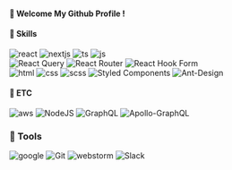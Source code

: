 

#### 👋 Welcome My Github Profile !


<!--
**stepover10/stepover10** is a ✨ _special_ ✨ repository because its `README.md` (this file) appears on your GitHub profile.

Here are some ideas to get you started:

- 🔭 I’m currently working on ...
- 🌱 I’m currently learning ...
- 👯 I’m looking to collaborate on ...
- 🤔 I’m looking for help with ...
- 💬 Ask me about ...
- 📫 How to reach me: ...
- 😄 Pronouns: ...
- ⚡ Fun fact: ...
-->


#### 🔭 Skills

![react](https://img.shields.io/badge/React-20232A?style=flat-square&logo=react&logoColor=61DAFB)
![nextjs](https://img.shields.io/badge/Next.js-000?logo=nextdotjs&logoColor=fff&style=flat-square)
![ts](https://img.shields.io/badge/TypeScript-007ACC?style=flat-square&logo=typescript&logoColor=white)
![js](https://img.shields.io/badge/JavaScript-F7DF1E?style=flat-square&logo=JavaScript&logoColor=white)
<br/>
![React Query](https://img.shields.io/badge/-React%20Query-FF4154?style=flat-square&logo=react%20query&logoColor=white)
![React Router](https://img.shields.io/badge/React_Router-CA4245?style=flat-square&logo=react-router&logoColor=white)
![React Hook Form](https://img.shields.io/badge/React%20Hook%20Form-%23EC5990.svg?style=flat-square&logo=reacthookform&logoColor=white)
<br/>
![html](https://img.shields.io/badge/HTML5-E34F26?style=flat-square&logo=html5&logoColor=white)
![css](https://img.shields.io/badge/CSS3-1572B6?style=flat-square&logo=css3&logoColor=white)
![scss](https://img.shields.io/badge/Sass-CC6699?style=flat-square&logo=sass&logoColor=white)
![Styled Components](https://img.shields.io/badge/styled--components-DB7093?style=flat-square&logo=styled-components&logoColor=white)
![Ant-Design](https://img.shields.io/badge/-AntDesign-%230170FE?style=flat-square&logo=ant-design&logoColor=white)

#### 👯 ETC

![aws](https://img.shields.io/badge/Amazon_AWS-232F3E?style=flat-square&logo=amazon-aws&logoColor=white)
![NodeJS](https://img.shields.io/badge/node.js-6DA55F?style=flat-square&logo=node.js&logoColor=white)
![GraphQL](https://img.shields.io/badge/-GraphQL-E10098?style=flat-square&logo=graphql&logoColor=white)
![Apollo-GraphQL](https://img.shields.io/badge/-ApolloGraphQL-311C87?style=flat-square&logo=apollo-graphql)

### 🌱 Tools

![google](https://img.shields.io/badge/Google%20Analytics-E37400?style=flat-square&logo=google%20analytics&logoColor=white)
![Git](https://img.shields.io/badge/git-%23F05033.svg?style=flat-square&logo=git&logoColor=white)
![webstorm](https://img.shields.io/badge/WebStorm-000000?style=flat-square&logo=WebStorm&logoColor=white)
![Slack](https://img.shields.io/badge/Slack-4A154B?style=flat-square&logo=slack&logoColor=white)
